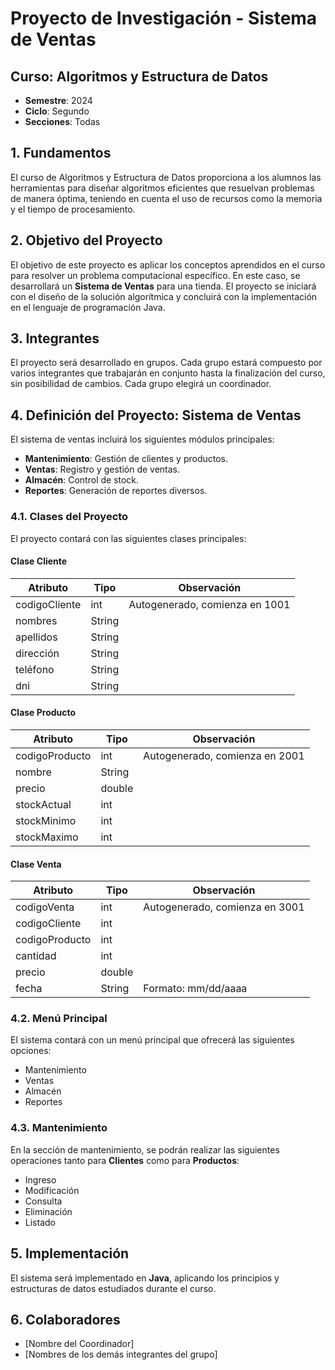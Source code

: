 # Proyecto de Investigación - Sistema de Ventas

## Curso: Algoritmos y Estructura de Datos
- **Semestre**: 2024
- **Ciclo**: Segundo
- **Secciones**: Todas

## 1. Fundamentos
El curso de Algoritmos y Estructura de Datos proporciona a los alumnos las herramientas para diseñar algoritmos eficientes que resuelvan problemas de manera óptima, teniendo en cuenta el uso de recursos como la memoria y el tiempo de procesamiento.

## 2. Objetivo del Proyecto
El objetivo de este proyecto es aplicar los conceptos aprendidos en el curso para resolver un problema computacional específico. En este caso, se desarrollará un **Sistema de Ventas** para una tienda. El proyecto se iniciará con el diseño de la solución algorítmica y concluirá con la implementación en el lenguaje de programación Java.

## 3. Integrantes
El proyecto será desarrollado en grupos. Cada grupo estará compuesto por varios integrantes que trabajarán en conjunto hasta la finalización del curso, sin posibilidad de cambios. Cada grupo elegirá un coordinador.

## 4. Definición del Proyecto: Sistema de Ventas
El sistema de ventas incluirá los siguientes módulos principales:
- **Mantenimiento**: Gestión de clientes y productos.
- **Ventas**: Registro y gestión de ventas.
- **Almacén**: Control de stock.
- **Reportes**: Generación de reportes diversos.

### 4.1. Clases del Proyecto
El proyecto contará con las siguientes clases principales:

#### Clase Cliente
| Atributo       | Tipo   | Observación                                |
| -------------- | ------ | ------------------------------------------ |
| codigoCliente  | int    | Autogenerado, comienza en 1001              |
| nombres        | String |                                            |
| apellidos      | String |                                            |
| dirección      | String |                                            |
| teléfono       | String |                                            |
| dni            | String |                                            |

#### Clase Producto
| Atributo       | Tipo   | Observación                                |
| -------------- | ------ | ------------------------------------------ |
| codigoProducto | int    | Autogenerado, comienza en 2001              |
| nombre         | String |                                            |
| precio         | double |                                            |
| stockActual    | int    |                                            |
| stockMinimo    | int    |                                            |
| stockMaximo    | int    |                                            |

#### Clase Venta
| Atributo       | Tipo   | Observación                                |
| -------------- | ------ | ------------------------------------------ |
| codigoVenta    | int    | Autogenerado, comienza en 3001              |
| codigoCliente  | int    |                                            |
| codigoProducto | int    |                                            |
| cantidad       | int    |                                            |
| precio         | double |                                            |
| fecha          | String | Formato: mm/dd/aaaa                        |

### 4.2. Menú Principal
El sistema contará con un menú principal que ofrecerá las siguientes opciones:
- Mantenimiento
- Ventas
- Almacén
- Reportes

### 4.3. Mantenimiento
En la sección de mantenimiento, se podrán realizar las siguientes operaciones tanto para **Clientes** como para **Productos**:
- Ingreso
- Modificación
- Consulta
- Eliminación
- Listado

## 5. Implementación
El sistema será implementado en **Java**, aplicando los principios y estructuras de datos estudiados durante el curso.

## 6. Colaboradores
- [Nombre del Coordinador]
- [Nombres de los demás integrantes del grupo]
